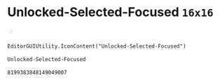 # Unlocked-Selected-Focused `16x16`
<img src="/img/Unlocked-Selected-Focused.png" width=16 height=16>

``` CSharp
EditorGUIUtility.IconContent("Unlocked-Selected-Focused")
```
```
Unlocked-Selected-Focused
```
```
8199383848149049007
```
